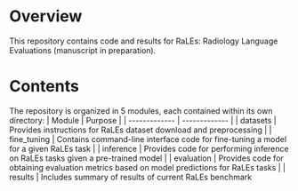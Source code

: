 # Overview
This repository contains code and results for RaLEs: Radiology Language Evaluations (manuscript in preparation).

# Contents
The repository is organized in 5 modules, each contained within its own directory: 
| Module  | Purpose |
| ------------- | ------------- |
| datasets  | Provides instructions for RaLEs dataset download and preprocessing  |
| fine_tuning  | Contains command-line interface code for fine-tuning a model for a given RaLEs task  |
| inference | Provides code for performing inference on RaLEs tasks given a pre-trained model |
| evaluation | Provides code for obtaining evaluation metrics based on model predictions for RaLEs tasks |
| results | Includes summary of results of current RaLEs benchmark 

